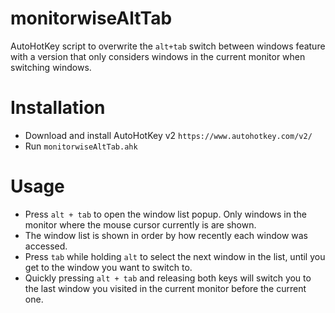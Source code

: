 # monitorwiseAltTab
AutoHotKey script to overwrite the ```alt+tab``` switch between windows feature with a version that only considers windows in the current monitor when switching windows.

# Installation

- Download and install AutoHotKey v2 ```https://www.autohotkey.com/v2/```
- Run ```monitorwiseAltTab.ahk```

# Usage
- Press ```alt + tab``` to open the window list popup. Only windows in the monitor where the mouse cursor currently is are shown.
- The window list is shown in order by how recently each window was accessed.
- Press ```tab``` while holding ```alt``` to select the next window in the list, until you get to the window you want to switch to.
- Quickly pressing ```alt + tab``` and releasing both keys will switch you to the last window you visited in the current monitor before the current one.
